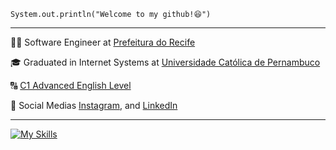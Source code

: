 
<code>System.out.println("Welcome to my github!😆")</code>
<hr>

<p>👨‍💻 Software Engineer at <a href="https://www2.recife.pe.gov.br/" target="blank_">Prefeitura do Recife</a></p>
<p>🎓 Graduated in Internet Systems at <a href="https://portal.unicap.br/" target="blank_">Universidade Católica de Pernambuco</a></p>
<p>🔠 <a href="https://www.efset.org/cert/KjKPY3">C1 Advanced English Level</a></p>
<p>🎥 Social Medias <a href="https://www.instagram.com/taryjunioor/" target="_blank">Instagram</a>, and <a href="https://www.linkedin.com/in/tary-junior/" target="_blank">LinkedIn</a></p>
<hr>

[![My Skills](https://skillicons.dev/icons?i=java,python,flask,django,spring,aws,javascript,typescript,react,angular,nodejs,express,postgresql,mysql,docker,mongodb,terraform)](https://skillicons.dev)
